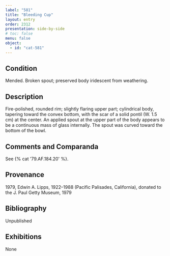 ```yaml
---
label: "581"
title: "Bleeding Cup"
layout: entry
order: 2312
presentation: side-by-side
# toc: false
menu: false
object:
  - id: "cat-581"
---
```


## Condition

Mended. Broken spout; preserved body iridescent from weathering.

## Description

Fire-polished, rounded rim; slightly flaring upper part; cylindrical body, tapering toward the convex bottom, with the scar of a solid pontil (W. 1.5 cm) at the center. An applied spout at the upper part of the body appears to be a continuous mass of glass internally. The spout was curved toward the bottom of the bowl.

## Comments and Comparanda

See {% cat '79.AF.184.20' %}.

## Provenance

1979, Edwin A. Lipps, 1922–1988 (Pacific Palisades, California), donated to the J. Paul Getty Museum, 1979

## Bibliography

Unpublished

## Exhibitions

None